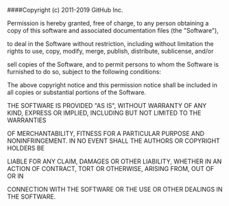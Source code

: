 
####Copyright (c) 2011-2019 GitHub Inc.

Permission is hereby granted, free of charge, to any person obtaining a copy of this software and associated documentation files (the "Software"), 

to deal in the Software without restriction, including without limitation the rights to use, copy, modify, merge, publish, distribute, sublicense, and/or
 
sell copies of the Software, and to permit persons to whom the Software is furnished to do so, subject to the following conditions:

The above copyright notice and this permission notice shall be included in all copies or substantial portions of the Software.

THE SOFTWARE IS PROVIDED "AS IS", WITHOUT WARRANTY OF ANY KIND, EXPRESS OR IMPLIED, INCLUDING BUT NOT LIMITED TO THE WARRANTIES
 
OF MERCHANTABILITY, FITNESS FOR A PARTICULAR PURPOSE AND NONINFRINGEMENT. IN NO EVENT SHALL THE AUTHORS OR COPYRIGHT HOLDERS BE

LIABLE FOR ANY CLAIM, DAMAGES OR OTHER LIABILITY, WHETHER IN AN ACTION OF CONTRACT, TORT OR OTHERWISE, ARISING FROM, OUT OF OR IN

CONNECTION WITH THE SOFTWARE OR THE USE OR OTHER DEALINGS IN THE SOFTWARE.